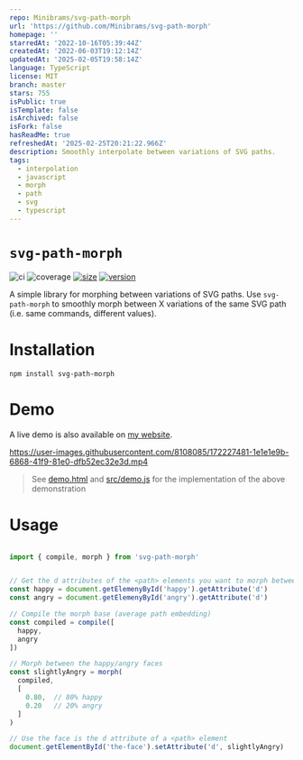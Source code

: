 ```yaml
---
repo: Minibrams/svg-path-morph
url: 'https://github.com/Minibrams/svg-path-morph'
homepage: ''
starredAt: '2022-10-16T05:39:44Z'
createdAt: '2022-06-03T19:12:14Z'
updatedAt: '2025-02-05T19:58:14Z'
language: TypeScript
license: MIT
branch: master
stars: 755
isPublic: true
isTemplate: false
isArchived: false
isFork: false
hasReadMe: true
refreshedAt: '2025-02-25T20:21:22.966Z'
description: Smoothly interpolate between variations of SVG paths.
tags:
  - interpolation
  - javascript
  - morph
  - path
  - svg
  - typescript
---
```


# `svg-path-morph`
![ci](https://github.com/Minibrams/svg-path-morph/workflows/ci/badge.svg)
![coverage](https://img.shields.io/endpoint?url=https://gist.githubusercontent.com/Minibrams/52a42b0e3eb35095e2f81e12d63dc374/raw/svg-path-morph__master.json)
[![size](https://packagephobia.now.sh/badge?p=svg-path-morph)](https://packagephobia.now.sh/result?p=svg-path-morph)
[![version](http://img.shields.io/npm/v/svg-path-morph.svg?style=flat)](https://www.npmjs.org/package/svg-path-morph)

A simple library for morphing between variations of SVG paths.
Use `svg-path-morph` to smoothly morph between X variations of the same SVG path (i.e. same commands, different values).

# Installation
```
npm install svg-path-morph
```

# Demo

A live demo is also available on [my website](https://abrams.dk).

https://user-images.githubusercontent.com/8108085/172227481-1e1e1e9b-6868-41f9-81e0-dfb52ec32e3d.mp4

> See [demo.html](./demo.html) and [src/demo.js](./src/demo.js) for the implementation of the above demonstration

# Usage
```typescript

import { compile, morph } from 'svg-path-morph'


// Get the d attributes of the <path> elements you want to morph between
const happy = document.getElemenyById('happy').getAttribute('d')
const angry = document.getElemenyById('angry').getAttribute('d')

// Compile the morph base (average path embedding)
const compiled = compile([ 
  happy, 
  angry 
])

// Morph between the happy/angry faces
const slightlyAngry = morph(
  compiled,
  [
    0.80,  // 80% happy
    0.20   // 20% angry
  ]
)

// Use the face is the d attribute of a <path> element
document.getElementById('the-face').setAttribute('d', slightlyAngry)
```
